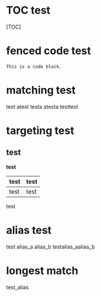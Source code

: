 # TOC test
[TOC]

# fenced code test

```
This is a code block.
```

# matching test
test 
atest
testa
atesta
testtest

# targeting test
## test
**test**

|test|test|
|----|----|
|test|test|

test

# alias test

test alias_a alias_b
testalias_aalias_b

# longest match

test_alias
